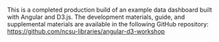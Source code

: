 This is a completed production build of an example data dashboard built with Angular and D3.js. The development materials, guide, and supplemental materials are available in the following GitHub repository: https://github.com/ncsu-libraries/angular-d3-workshop
